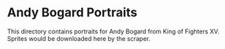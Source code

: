 # Andy Bogard Portraits

This directory contains portraits for Andy Bogard from King of Fighters XV.
Sprites would be downloaded here by the scraper.
